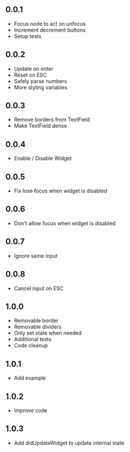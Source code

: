 ## 0.0.1

* Focus node to act on unfocus
* Increment decrement buttons
* Setup tests

## 0.0.2

* Update on enter
* Reset on ESC
* Safely parse numbers
* More styling variables

## 0.0.3

* Remove borders from TextField
* Make TextField dense

## 0.0.4

* Enable / Disable Widget

## 0.0.5

* Fix lose focus when widget is disabled

## 0.0.6

* Don't allow focus when widget is disabled

## 0.0.7

* Ignore same input

## 0.0.8

* Cancel input on ESC

## 1.0.0

* Removable border
* Removable dividers
* Only set state when needed
* Additional tests
* Code cleanup

## 1.0.1

* Add example

## 1.0.2

* Improve code

## 1.0.3

* Add didUpdateWidget to update internal state
